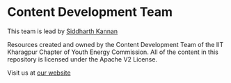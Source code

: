# Content Development Team

This team is lead by [Siddharth Kannan](http://github.com/icyflame)

Resources created and owned by the Content Development Team of the IIT Kharagpur Chapter of Youth Energy Commission. All of the content in this repository is licensed under the Apache V2 License.

Visit us at [our website](http://yecindia.com)
